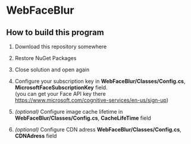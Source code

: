 # WebFaceBlur

## How to build this program

1. Download this repository somewhere
2. Restore NuGet Packages
3. Close solution and open again
4. Configure your subscription key in <b>WebFaceBlur/Classes/Config.cs</b>, <b>MicrosoftFaceSubscriptionKey</b> field.  
  (you can get your Face API key there https://www.microsoft.com/cognitive-services/en-us/sign-up)

5. <i>(optional)</i> Configure image cache lifetime in <b>WebFaceBlur/Classes/Config.cs</b>, <b>CacheLifeTime</b> field
6. <i>(optional)</i> Configure CDN adress <b>WebFaceBlur/Classes/Config.cs</b>, <b>CDNAdress</b> field

